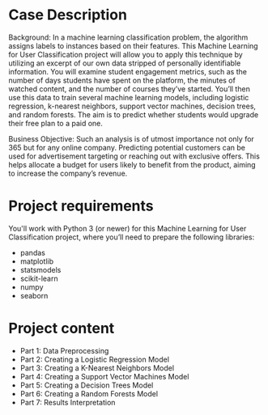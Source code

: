 # Case Description

Background: In a machine learning classification problem, the algorithm assigns labels to instances based on their features. This Machine Learning for User Classification project will allow you to apply this technique by utilizing an excerpt of our own data stripped of personally identifiable information. You will examine student engagement metrics, such as the number of days students have spent on the platform, the minutes of watched content, and the number of courses they’ve started. You’ll then use this data to train several machine learning models, including logistic regression, k-nearest neighbors, support vector machines, decision trees, and random forests. The aim is to predict whether students would upgrade their free plan to a paid one.

Business Objective: Such an analysis is of utmost importance not only for 365 but for any online company. Predicting potential customers can be used for advertisement targeting or reaching out with exclusive offers. This helps allocate a budget for users likely to benefit from the product, aiming to increase the company’s revenue.

# Project requirements

You'll work with Python 3 (or newer) for this Machine Learning for User Classification project, where you’ll need to prepare the following libraries:

- pandas
- matplotlib
- statsmodels
- scikit-learn
- numpy
- seaborn

# Project content

- Part 1: Data Preprocessing
- Part 2: Creating a Logistic Regression Model
- Part 3: Creating a K-Nearest Neighbors Model
- Part 4: Creating a Support Vector Machines Model
- Part 5: Creating a Decision Trees Model
- Part 6: Creating a Random Forests Model
- Part 7: Results Interpretation
